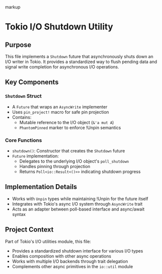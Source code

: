 markup
# Tokio I/O Shutdown Utility

## Purpose
This file implements a `Shutdown` future that asynchronously shuts down an I/O writer in Tokio. It provides a standardized way to flush pending data and signal write completion for asynchronous I/O operations.

## Key Components

### `Shutdown` Struct
- A `Future` that wraps an `AsyncWrite` implementer
- Uses `pin_project!` macro for safe pin projection
- Contains:
  - Mutable reference to the I/O object (`&'a mut A`)
  - `PhantomPinned` marker to enforce !Unpin semantics

### Core Functions
- `shutdown()`: Constructor that creates the `Shutdown` future
- `Future` implementation:
  - Delegates to the underlying I/O object's `poll_shutdown`
  - Handles pinning through projection
  - Returns `Poll<io::Result<()>>` indicating shutdown progress

## Implementation Details
- Works with `Unpin` types while maintaining !Unpin for the future itself
- Integrates with Tokio's async I/O system through `AsyncWrite` trait
- Acts as an adapter between poll-based interface and async/await syntax

## Project Context
Part of Tokio's I/O utilities module, this file:
- Provides a standardized shutdown interface for various I/O types
- Enables composition with other async operations
- Works with multiple I/O backends through trait delegation
- Complements other async primitives in the `io::util` module
